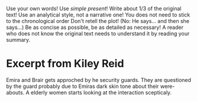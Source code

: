 Use your own words!
Use *simple present*!
Write about 1/3 of the original text!
Use an analytical style, not a narrative one! You does not need to stick to the chronological order
Don't retell the plot! (No: He says... and then she says...)
Be as concise as possible, be as detailed as necessary!
A reader who does not know the original text needs to understand it by reading your summary.
# Excerpt from Kiley Reid
Emira and Brair gets approched by he security guards. They are questioned by the guard probably due to Emiras dark skin tone about their were-abouts. A elderly women starts looking at the interaction scepticaly. 